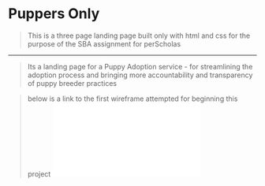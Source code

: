 # **Puppers Only**

> This is a three page landing page built only with html and css for the purpose of the SBA assignment for perScholas

---

> Its a landing page for a Puppy Adoption service - for streamlining the adoption process and bringing more accountability and transparency of puppy breeder practices

> below is a link to the first wireframe attempted for beginning this project
> ![alt text](./images/puppersWireframe.pdf)
